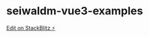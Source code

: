 # seiwaldm-vue3-examples

[Edit on StackBlitz ⚡️](https://stackblitz.com/edit/seiwaldm-vue3-examples)